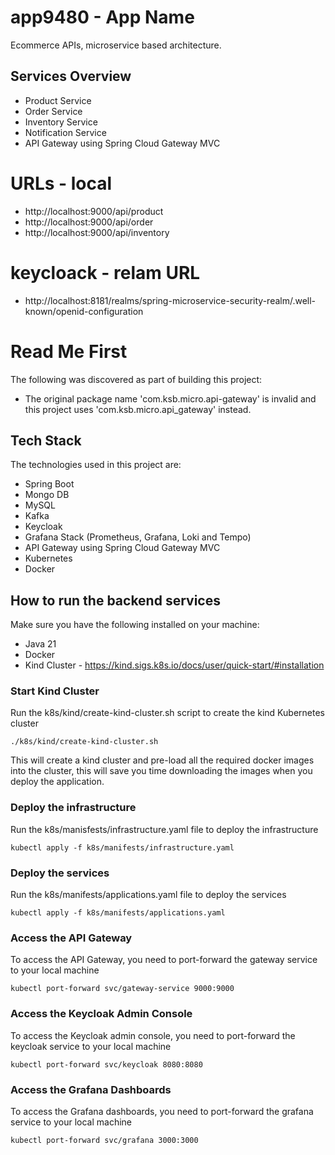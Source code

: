 # app9480 - App Name

Ecommerce APIs, microservice based architecture.

## Services Overview

- Product Service
- Order Service
- Inventory Service
- Notification Service
- API Gateway using Spring Cloud Gateway MVC

# URLs - local

- http://localhost:9000/api/product
- http://localhost:9000/api/order
- http://localhost:9000/api/inventory

# keycloack - relam URL
- http://localhost:8181/realms/spring-microservice-security-realm/.well-known/openid-configuration

# Read Me First
The following was discovered as part of building this project:

* The original package name 'com.ksb.micro.api-gateway' is invalid and this project uses 'com.ksb.micro.api_gateway' instead.

## Tech Stack

The technologies used in this project are:

- Spring Boot
- Mongo DB
- MySQL
- Kafka
- Keycloak
- Grafana Stack (Prometheus, Grafana, Loki and Tempo)
- API Gateway using Spring Cloud Gateway MVC
- Kubernetes
- Docker

## How to run the backend services

Make sure you have the following installed on your machine:

- Java 21
- Docker
- Kind Cluster - https://kind.sigs.k8s.io/docs/user/quick-start/#installation

### Start Kind Cluster

Run the k8s/kind/create-kind-cluster.sh script to create the kind Kubernetes cluster

```shell
./k8s/kind/create-kind-cluster.sh
```
This will create a kind cluster and pre-load all the required docker images into the cluster, this will save you time downloading the images when you deploy the application.

### Deploy the infrastructure

Run the k8s/manisfests/infrastructure.yaml file to deploy the infrastructure

```shell
kubectl apply -f k8s/manifests/infrastructure.yaml
```

### Deploy the services

Run the k8s/manifests/applications.yaml file to deploy the services

```shell
kubectl apply -f k8s/manifests/applications.yaml
```

### Access the API Gateway

To access the API Gateway, you need to port-forward the gateway service to your local machine

```shell
kubectl port-forward svc/gateway-service 9000:9000
```

### Access the Keycloak Admin Console
To access the Keycloak admin console, you need to port-forward the keycloak service to your local machine

```shell
kubectl port-forward svc/keycloak 8080:8080
```

### Access the Grafana Dashboards
To access the Grafana dashboards, you need to port-forward the grafana service to your local machine

```shell
kubectl port-forward svc/grafana 3000:3000
```
